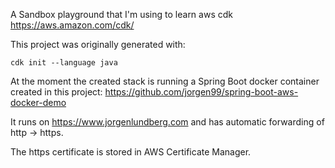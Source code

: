 A Sandbox playground that I'm using to learn aws cdk
https://aws.amazon.com/cdk/

This project was originally generated with:

    cdk init --language java

At the moment the created stack is running a Spring Boot docker container
created in this project: https://github.com/jorgen99/spring-boot-aws-docker-demo

It runs on https://www.jorgenlundberg.com and has automatic forwarding
of http -> https.

The https certificate is stored in AWS Certificate Manager.
